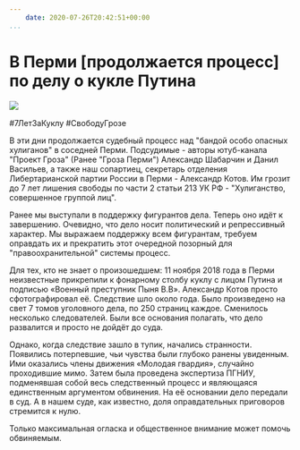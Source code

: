 ```yaml
---
    date: 2020-07-26T20:42:51+00:00
...
```


# В Перми [продолжается процесс] по делу о кукле Путина

![​](https://telegra.ph/file/5bc46203c4554050d8aff.jpg)

\#7ЛетЗаКуклу \#СвободуГрозе

В эти дни продолжается судебный процесс над "бандой особо опасных хулиганов" в соседней Перми. Подсудимые - авторы ютуб-канала "Проект Гроза" (Ранее "Гроза Перми") Александр Шабарчин  и Данил Васильев, а также наш сопартиец, секретарь отделения Либертарианской партии России в Перми - Александр Котов. Им грозит до 7 лет лишения свободы по  части 2 статьи 213 УК РФ - "Хулиганство, совершенное группой лиц".

Ранее мы выступали в поддержку фигурантов дела. Теперь оно идёт к завершению. Очевидно, что дело носит политический и репрессивный характер. Мы выражаем поддержку всем фигурантам, требуем оправдать их и прекратить  этот очередной позорный для "правоохранительной" системы процесс. 

Для тех, кто не знает о произошедшем:
11 ноября 2018 года в Перми неизвестные прикрепили к фонарному столбу куклу с лицом Путина и подписью «Военный преступник Пыня В.В». Александр Котов просто сфотографировал её. Следствие шло около года. Было произведено на свет 7 томов уголовного дела, по 250 страниц каждое. Сменилось несколько следователей. Были все основания полагать, что дело развалится и просто не дойдёт до суда. 

Однако, когда следствие зашло в тупик, начались странности. Появились потерпевшие, чьи чувства были глубоко ранены увиденным. Ими оказались члены движения «Молодая гвардия», случайно проходившие мимо. Затем была проведена экспертиза ПГНИУ, подменявшая собой весь следственный процесс и являющаяся единственным аргументом обвинения. На её основании дело передали в суд. А в нашем суде, как известно, доля оправдательных приговоров стремится к нулю. 

Только максимальная огласка и общественное внимание может помочь обвиняемым.